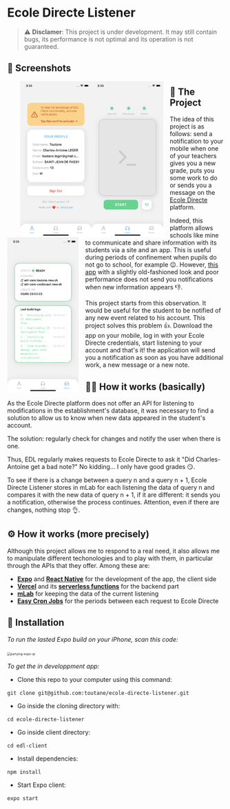# Ecole Directe Listener

> ⚠️ **Disclamer**: This project is under development. It may still contain bugs, its performance is not optimal and its operation is not guaranteed.

## 📸 Screenshots

<p float="left">
  <img src="public/images/account-screen.png"
     alt="Account Screen"
     width="33%"
     style="float: left; margin-left: 30px;" />
  <img src="public/images/start-screen.png"
     alt="Start Listening Screen"
     width="33%"
     style="float: left; margin-right: 15px;" />
  <img src="public/images/server-screen.png"
     alt="Server Screen"
     width="33%"
     style="float: left; margin-right: 15px;" />
</p>

## 💭 The Project

The idea of this project is as follows: send a notification to your mobile when one of your teachers gives you a new grade, puts you some work to do or sends you a message on the [Ecole Directe] platform.

Indeed, this platform allows schools like mine to communicate and share information with its students via a site and an app. This is useful during periods of confinement when pupils do not go to school, for example 😉. However, [this app] with a slightly old-fashioned look and poor performance does not send you notifications when new information appears 👎.

This project starts from this observation. It would be useful for the student to be notified of any new event related to his account. This project solves this problem 👍. Download the app on your mobile, log in with your Ecole Directe credentials, start listening to your account and that's it! the application will send you a notification as soon as you have additional work, a new message or a new note.

[Ecole Directe]: https://www.ecoledirecte.com
[this app]: https://apps.apple.com/fr/app/mon-ecoledirecte/id1296851886



## 🏄‍♂️ How it works (basically)

As the Ecole Directe platform does not offer an API for listening to modifications in the establishment's database, it was necessary to find a solution to allow us to know when new data appeared in the student's account.

The solution: regularly check for changes and notify the user when there is one.

Thus, EDL regularly makes requests to Ecole Directe to ask it "Did Charles-Antoine get a bad note?" No kidding... I only have good grades 😏.

To see if there is a change between a query n and a query n + 1, Ecole Directe Listener stores in mLab for each listening the data of query n and compares it with the new data of query n + 1, if it are different: it sends you a notification, otherwise the process continues. Attention, even if there are changes, nothing stop 👌.



## ⚙️ How it works (more precisely)

Although this project allows me to respond to a real need, it also allows me to manipulate different techonologies and to play with them, in particular through the APIs that they offer. Among these are:

* **[Expo]** and **[React Native]** for the development of the app, the client side
* **[Vercel]** and its **[serverless functions]** for the backend part
* **[mLab]** for keeping the data of the current listening
* **[Easy Cron Jobs]** for the periods between each request to Ecole Directe

[Expo]: https://github.com/expo/expo
[React Native]: https://github.com/facebook/react-native
[Vercel]: https://github.com/vercel/vercel
[serverless functions]: https://vercel.com/docs/v2/serverless-functions/introduction
[mLab]: https://mlab.com/
[Easy Cron Jobs]: https://www.easycron.com/

## 📲 Installation

_To run the lasted Expo build on your iPhone, scan this code:_

<img src="./assets/img/partying-expo-qr.png" alt="partying-expo-qr" style="zoom:50%;" />

 _To get the in developpment app:_

- Clone this repo to your computer using this command:

```shell
git clone git@github.com:toutane/ecole-directe-listener.git
```

- Go inside the cloning directory with:

```shell
cd ecole-directe-listener
```
- Go inside client directory:

```shell
cd edl-client
```

- Install dependencies:

```shell
npm install
```

- Start Expo client:

```shell
expo start
```
